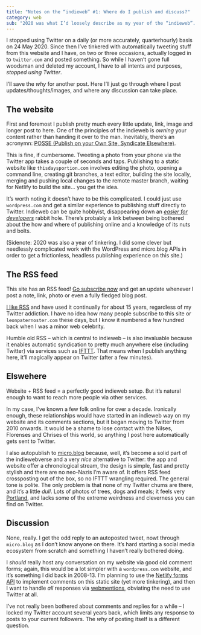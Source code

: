 ```yaml
---
title: "Notes on the “indieweb” #1: Where do I publish and discuss?"
category: web
sub: "2020 was what I’d loosely describe as my year of the “indieweb”. As to what that means, I’m not sure – it’s pleasingly undefined. I can say I stopped using the huge corporate opiniongrinding leviathan known as Twitter, and began publishing to this website first."
---
```


I stopped using Twitter on a daily (or more accurately, quarterhourly) basis on 24 May 2020. Since then I’ve tinkered with automatically tweeting stuff from this website and I have, on two or three occasions, actually logged in to `twitter.com` and posted something. So while I haven’t gone full woodsman and deleted my account, I have to all intents and purposes, _stopped using Twitter_.

I’ll save the _why_ for another post. Here I’ll just go through where I post updates/thoughts/images, and where any discussion can take place.

## The website

First and foremost I publish pretty much every little update, link, image and longer post to here. One of the principles of the indieweb is _owning_ your content rather than handing it over to the man. Inevitably, there’s an acronymn: [POSSE (Publish on your Own Site, Syndicate Elsewhere)](https://indieweb.org/POSSE).

This is fine, if cumbersome. Tweeting a photo from your phone via the Twitter app takes a couple of seconds and taps. Publishing to a static website like `thisdaysportion.com` involves editing the photo, opening a command line, creating git branches, a text editor, building the site locally, merging and pushing local changes to the remote master branch, waiting for Netlify to build the site... you get the idea.

It’s worth noting it doesn’t have to be this complicated. I could just use `wordpress.com` and get a similar experience to publishing stuff directly to Twitter. Indieweb can be quite hobbyist, disappearing down an [_easier for developers_](https://fvsch.com/static-site-generators) rabbit hole. There’s probably a link between being bothered about the how and where of publishing online and a knowledge of its nuts and bolts.

(Sidenote: 2020 was also a year of tinkering. I did some clever but needlessly complicated work with the WordPress and micro.blog APIs in order to get a frictionless, headless publishing experience on this site.)

## The RSS feed

This site has an RSS feed! [Go subscribe now](/feed/index.xml) and get an update whenever I post a note, link, photo or even a fully fledged blog post.

[I like RSS](/about/what-is-rss) and have used it continually for about 15 years, regardless of my Twitter addiction. I have no idea how many people subscribe to this site or `leonpaternoster.com` these days, but I know it numbered a few hundred back when I was a minor web celebrity.

Humble old RSS – which is central to indieweb – is also invaluable because it enables automatic syndication to pretty much anywhere else (including Twitter) via services such as [IFTTT](https://ifttt.com). That means when I publish anything here, it’ll magically appear on Twitter (after a few minutes).

## Elswehere

Website + RSS feed = a perfectly good indieweb setup. But it’s natural enough to want to reach more people via other services.

In my case, I’ve known a few folk online for over a decade. Ironically enough, these relationships would have started in an indieweb way on my website and its comments sections, but it began moving to Twitter from 2010 onwards. It would be a shame to lose contact with the Nilses, Florenses and Chrises of this world, so anything I post here automatically gets sent to Twitter.

I also autopublish to [micro.blog](https://leonp.micro.blog) because, well, it’s become a solid part of the indiewebverse and a very _nice_ alternative to Twitter: the app and website offer a chronological stream, the design is simple, fast and pretty stylish and there are no neo-Nazis I’m aware of. It offers RSS feed crossposting out of the box, so no IFTTT wrangling required. The general tone is polite. The only problem is that none of my Twitter chums are there, and it’s a little _dull_. Lots of photos of trees, dogs and meals; it feels very [Portland](https://en.wikipedia.org/wiki/Portland,_Oregon), and lacks some of the extreme weirdness and cleverness you can find on Twitter.

## Discussion

None, really. I get the odd reply to an autoposted tweet, nowt through `micro.blog` as I don’t know anyone on there. It’s hard starting a social media ecosystem from scratch and something I haven’t really bothered doing.

I _should_ really host any conversation on my website via good old comment forms; again, this would be a lot simpler with a `wordpress.com` website, and it’s something I did back in 2008-13. I’m planning to use the [Netlify forms API](https://open-api.netlify.com/#tag/form) to implement comments on this static site (yet more tinkering), and then I want to handle _all_ responses via [webmentions](https://indieweb.org/webmention.io), obviating the need to use Twitter at all.

I’ve not really been bothered about comments and replies for a while – I locked my Twitter account several years back, which limits any response to posts to your current followers. The _why_ of posting itself is a different question.








